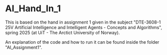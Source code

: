 # AI_Hand_In_1
This is based on the hand in assignment 1 given in the subject 
"DTE-3608-1 25V Artificial Intelligence and Intelligent Agents - Concepts and Algorithms", spring 2025 (at UiT - The Arctict University of Norway).



An explanation of the code and how to run it can be found inside the folder "AI_Assignment1".
